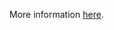 More information [here](https://docs.prismacloud.io/en/enterprise-edition/policy-reference/aws-policies/aws-networking-policies/bc-aws-networking-37).
